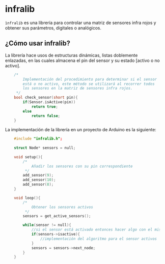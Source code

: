 # infralib
`ìnfralib` es una librería para controlar una matriz de sensores infra rojos y obtener sus parámetros, digitales o analógicos.

## ¿Cómo usar infralib?
La librería hace usos de estructuras dinámicas, listas doblemente enlazadas, en las cuales almacena el pin del sensor y su estado [activo o no activo].

```c++
    /*
        Implementación del procedimiento para determinar si el sensor 
        está o no activo, este método se utilizará al recorrer todos 
        los sensores en la matriz de sensores infra rojos.
     */
    bool check_sensor(short pin){
        if(Sensor.isActive(pin))
            return true;
        else
            return false;
    }
```

La implementación de la librería en un proyecto de Arduino es la siguiente:

```c++
    #include "infralib.h";
    
    struct Node* sensors = null;
    
    void setup(){
        /*
            Añadir los sensores con su pin correspondiente
         */
        add_sensor(9);
        add_sensor(10);
        add_sensor(8);
    }

    void loop(){
        /*
            Obtener los sensores activos
         */
        sensors = get_active_sensors();

        while(sensor != null){
            //si el sensor está activado entonces hacer algo con el mismo
            if(sensors->isactive){
                //implementación del algoritmo para el sensor activos
            }
            sensors = sensors->next_node;
        }
    }
```


